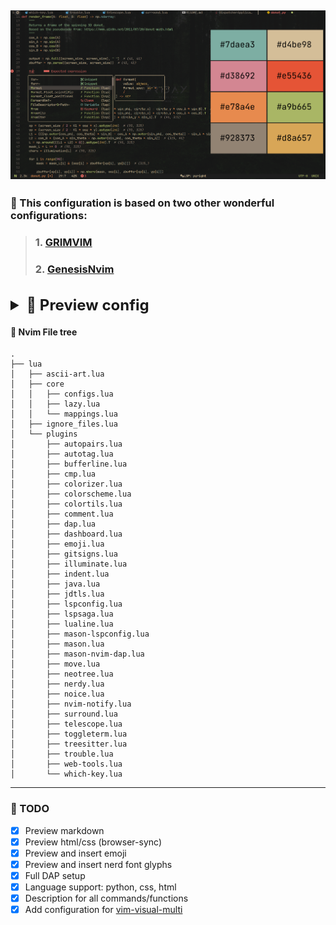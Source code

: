 ![color-palette](./screenshots/color-palette.png)
---
### 🙏 This configuration is based on two other wonderful configurations:
> ###  1. [GRIMVIM](https://github.com/bibjaw99/workstation)
> ###  2. [GenesisNvim](https://github.com/Zproger/GenesisNvim)
<br />
<details>
    <summary style="font-size: 24px;"><strong>👀 Preview config</strong></summary>
    
+   <details>
        <summary style="font-size: 1.0em; font-weight: bold;">Start page</summary>
        <img src="./screenshots/dashboard.png" alt="dashboard">
    </details>

+    <details>
        <summary style="font-size: 1.0em; font-weight: bold;">Navigation</summary>
        <img src="./screenshots/laspsaga-and-nvim-tree.png" alt="lspsaga">
        <img src="./screenshots/telescope-gc.png" alt="telescope">
        <img src="./screenshots/telescope-gs.png" alt="telescope">
        <img src="./screenshots/telescope-ff.png" alt="telescope">
        <img src="./screenshots/toggelterm.png" alt="toggelterm">
        <img src="./screenshots/todo.png" alt="toggelterm">
        <img src="./screenshots/gitsigns.png" alt="LSP">
     </details>

+   <details>
        <summary style="font-size: 1.0em; font-weight: bold;">Language Server Protocol support</summary>
        <img src="./screenshots/java.png" alt="LSP">
        <img src="./screenshots/lsp-info-python.png" alt="LSP">
        <img src="./screenshots/lsp-info-jdtls.png" alt="LSP">
     </details>

+    <details>
        <summary style="font-size: 1.0em; font-weight: bold;">Debug Adapter Protocol client support</summary>
        <img src="./screenshots/dap-demonstration.png" alt="DAP">
     </details>

+    <details>
        <summary style="font-size: 1.0em; font-weight: bold;">Preview and insert emoji/nerd font glyphs</summary>
        <img src="./screenshots/emoji.png" alt="emoji">
        <img src="./screenshots/glyphs.png" alt="emoji">
     </details>

+    <details>
        <summary style="font-size: 1.0em; font-weight: bold;">Preview markdown file</summary>
        <img src="./screenshots/markdown.png" alt="markdown">
     </details>

+    <details>
        <summary style="font-size: 1.0em; font-weight: bold;">Syncing with the browser</summary>
        <img src="./screenshots/browser-sync.png" alt="markdown">
     </details>

+    <details>
        <summary style="font-size: 1.0em; font-weight: bold;">Tools for working with colors</summary>
        <img src="./screenshots/colors.png" alt="markdown">
     </details>

</details>

#### 📁 Nvim File tree

```
.
├── lua
│   ├── ascii-art.lua
│   ├── core
│   │   ├── configs.lua
│   │   ├── lazy.lua
│   │   └── mappings.lua
│   ├── ignore_files.lua
│   └── plugins
│       ├── autopairs.lua
│       ├── autotag.lua
│       ├── bufferline.lua
│       ├── cmp.lua
│       ├── colorizer.lua
│       ├── colorscheme.lua
│       ├── colortils.lua
│       ├── comment.lua
│       ├── dap.lua
│       ├── dashboard.lua
│       ├── emoji.lua
│       ├── gitsigns.lua
│       ├── illuminate.lua
│       ├── indent.lua
│       ├── java.lua
│       ├── jdtls.lua
│       ├── lspconfig.lua
│       ├── lspsaga.lua
│       ├── lualine.lua
│       ├── mason-lspconfig.lua
│       ├── mason.lua
│       ├── mason-nvim-dap.lua
│       ├── move.lua
│       ├── neotree.lua
│       ├── nerdy.lua
│       ├── noice.lua
│       ├── nvim-notify.lua
│       ├── surround.lua
│       ├── telescope.lua
│       ├── toggleterm.lua
│       ├── treesitter.lua
│       ├── trouble.lua
│       ├── web-tools.lua
│       └── which-key.lua
```
 ---
### 📜 TODO

- [x] Preview markdown
- [x] Preview html/css (browser-sync)
- [x] Preview and insert emoji
- [x] Preview and insert nerd font glyphs
- [x] Full DAP setup
- [x] Language support: python, css, html
- [x] Description for all commands/functions
- [x] Add configuration for [vim-visual-multi](https://github.com/mg979/vim-visual-multi)
